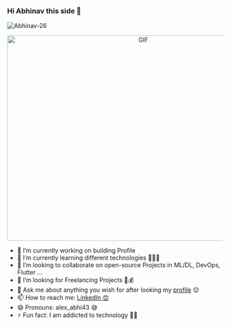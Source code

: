 ### Hi Abhinav this side 👋 
<p align="left"> <img src="https://komarev.com/ghpvc/?username=Abhinav-26&color=green" alt="Abhinav-26"/> </p>
<center><img align="center" alt="GIF" width="620" height="480" src="https://cdn.dribbble.com/users/380990/screenshots/4282707/comp_animation_3.gif" /></center>

- 🔭 I’m currently working on building Profile
- 🌱 I’m currently learning different technologies 👨🏻‍💻
- 👯 I’m looking to collaborate on open-source Projects in ML/DL, DevOps, Flutter ...
- 🤔 I’m looking for Freelancing Projects 💸💰
- 💬 Ask me about anything you wish for after looking my <a href="https://www.linkedin.com/in/abhinavdubey26/">profile</a> 😌
- 📫 How to reach me: <a href="https://www.linkedin.com/in/abhinavdubey26/">LinkedIn 😍</a>
- 😄 Pronouns: alex_abhi43 😅
- ⚡ Fun fact: I am addicted to technology 🤩😍

